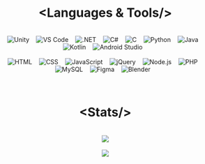 <h1 align="center"> &lt;Languages & Tools/&gt; </h1>
<br/>
<div align="center">
    <img src="http://skillicons.dev/icons?i=unity" title="Unity"/>&nbsp;&nbsp;&nbsp;
    <img src="http://skillicons.dev/icons?i=vscode" title="VS Code"/>&nbsp;&nbsp;&nbsp;
    <img src="http://skillicons.dev/icons?i=dotnet" title=".NET" />&nbsp;&nbsp;&nbsp;
    <img src="http://skillicons.dev/icons?i=cs" title="C#"/>&nbsp;&nbsp;&nbsp;
    <img src="http://skillicons.dev/icons?i=c" title="C"/>&nbsp;&nbsp;&nbsp;
    <img src="http://skillicons.dev/icons?i=python" title="Python"/>&nbsp;&nbsp;&nbsp;
    <img src="http://skillicons.dev/icons?i=java" title="Java"/>&nbsp;&nbsp;&nbsp;
    <img src="http://skillicons.dev/icons?i=kotlin" title="Kotlin"/>&nbsp;&nbsp;&nbsp;
    <img src="http://skillicons.dev/icons?i=androidstudio" title="Android Studio"/>&nbsp;&nbsp;&nbsp;
    <br><br>
    <img src="http://skillicons.dev/icons?i=html" title="HTML"/>&nbsp;&nbsp;&nbsp;
    <img src="http://skillicons.dev/icons?i=css" title="CSS"/>&nbsp;&nbsp;&nbsp;
    <img src="http://skillicons.dev/icons?i=javascript" title="JavaScript"/>&nbsp;&nbsp;&nbsp;
    <img src="http://skillicons.dev/icons?i=jquery" title="jQuery"/>&nbsp;&nbsp;&nbsp;
    <img src="http://skillicons.dev/icons?i=nodejs" title="Node.js"/>&nbsp;&nbsp;&nbsp;
    <img src="http://skillicons.dev/icons?i=php" title="PHP"/>&nbsp;&nbsp;&nbsp;
    <img src="http://skillicons.dev/icons?i=mysql" title="MySQL"/>&nbsp;&nbsp;&nbsp;
    <img src="http://skillicons.dev/icons?i=figma" title="Figma"/>&nbsp;&nbsp;&nbsp;
    <img src="http://skillicons.dev/icons?i=blender" title="Blender"/>&nbsp;&nbsp;&nbsp;
</div><br><br>


<h1 align="center"> &lt;Stats/&gt; </h1>
<br/>
<div align="center">
    <img src="https://github-readme-stats.vercel.app/api?username=dinoefendic26&theme=react&show_icons=true&hide_border=false&count_private=true">
    <!--<img src="https://github-readme-stats.vercel.app/api/top-langs/?username=dinoefendic26&theme=react&show_icons=true&hide_border=false&layout=compact" width="200">-->
    <br><br>
    <img src="https://github-readme-streak-stats.herokuapp.com/?user=dinoefendic26&theme=react&hide_border=false">
</div>
